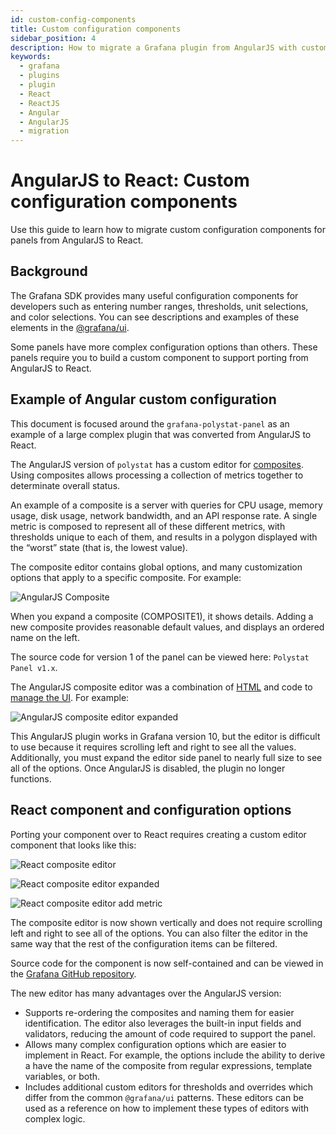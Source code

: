 ```yaml
---
id: custom-config-components
title: Custom configuration components
sidebar_position: 4
description: How to migrate a Grafana plugin from AngularJS with custom fields to React with custom components.
keywords:
  - grafana
  - plugins
  - plugin
  - React
  - ReactJS
  - Angular
  - AngularJS
  - migration
---
```


# AngularJS to React: Custom configuration components

Use this guide to learn how to migrate custom configuration components for panels from AngularJS to React.

## Background

The Grafana SDK provides many useful configuration components for developers such as entering number ranges, thresholds, unit selections, and color selections. You can see descriptions and examples of these elements in the [@grafana/ui](https://developers.grafana.com/ui/latest/index.html).

Some panels have more complex configuration options than others. These panels require you to build a custom component to support porting from AngularJS to React.

## Example of Angular custom configuration

This document is focused around the `grafana-polystat-panel` as an example of a large complex plugin that was converted from AngularJS to React.

The AngularJS version of `polystat` has a custom editor for [composites](https://en.wikipedia.org/wiki/Composite_measure). Using composites allows processing a collection of metrics together to determinate overall status.

An example of a composite is a server with queries for CPU usage, memory usage, disk usage, network bandwidth, and an API response rate. A single metric is composed to represent all of these different metrics, with thresholds unique to each of them, and results in a polygon displayed with the “worst” state (that is, the lowest value).

The composite editor contains global options, and many customization options that apply to a specific composite. For example:

![AngularJS Composite](/img/migration-screenshots/composite-editor-angular.png)

When you expand a composite (COMPOSITE1), it shows details. Adding a new composite provides reasonable default values, and displays an ordered name on the left.

The source code for version 1 of the panel can be viewed here: `Polystat Panel v1.x`.

The AngularJS composite editor was a combination of [HTML](https://github.com/grafana/grafana-polystat-panel/blob/v1.2.11/src/partials/editor.composites.html) and code to [manage the UI](https://github.com/grafana/grafana-polystat-panel/blob/v1.2.11/src/composites_manager.ts). For example:

![AngularJS composite editor expanded](/img/migration-screenshots/composite-editor-angular-expanded.png)

This AngularJS plugin works in Grafana version 10, but the editor is difficult to use because it requires scrolling left and right to see all the values. Additionally, you must expand the editor side panel to nearly full size to see all of the options. Once AngularJS is disabled, the plugin no longer functions.

## React component and configuration options

Porting your component over to React requires creating a custom editor component that looks like this:

![React composite editor](/img/migration-screenshots/composite-react-component.png)

![React composite editor expanded](/img/migration-screenshots/composite-component-react-expanded.png)

![React composite editor add metric](/img/migration-screenshots/composite-react-component-add-metric.png)

The composite editor is now shown vertically and does not require scrolling left and right to see all of the options. You can also filter the editor in the same way that the rest of the configuration items can be filtered.

Source code for the component is now self-contained and can be viewed in the [Grafana GitHub repository](https://github.com/grafana/grafana-polystat-panel/tree/main/src/components/composites).

The new editor has many advantages over the AngularJS version:

- Supports re-ordering the composites and naming them for easier identification. The editor also leverages the built-in input fields and validators, reducing the amount of code required to support the panel.
- Allows many complex configuration options which are easier to implement in React. For example, the options include the ability to derive a have the name of the composite from regular expressions, template variables, or both.
- Includes additional custom editors for thresholds and overrides which differ from the common `@grafana/ui` patterns. These editors can be used as a reference on how to implement these types of editors with complex logic.
